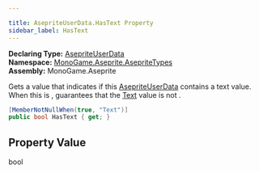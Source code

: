 ```yaml
---

title: AsepriteUserData.HasText Property
sidebar_label: HasText
---
```

**Declaring Type:** [AsepriteUserData](../)  
**Namespace:** [MonoGame.Aseprite.AsepriteTypes](../../)  
**Assembly:** MonoGame.Aseprite

Gets a value that indicates if this [AsepriteUserData](../) contains a text value.  When this is , guarantees that the [Text](Text) value is not .

```csharp
[MemberNotNullWhen(true, "Text")]
public bool HasText { get; }
```

## Property Value

bool



